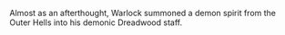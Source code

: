 Almost as an afterthought,  Warlock summoned a demon spirit from the Outer Hells into his demonic Dreadwood staff.